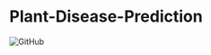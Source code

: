 # Plant-Disease-Prediction

![GitHub](https://img.shields.io/github/license/ferm36/Plant-Disease-Prediction)
